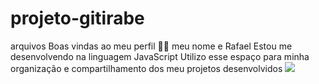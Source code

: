 # projeto-gitirabe
arquivos
Boas vindas ao meu perfil 💙💙
meu nome e Rafael
Estou me desenvolvendo na linguagem JavaScript
Utilizo esse espaço para minha organização e compartilhamento dos meu projetos desenvolvidos
![](https://gifs.alphacoders.com/gifs/view/220162)
